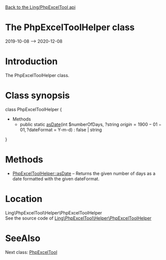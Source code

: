 [Back to the Ling/PhpExcelTool api](https://github.com/lingtalfi/PhpExcelTool/blob/master/doc/api/Ling/PhpExcelTool.md)



The PhpExcelToolHelper class
================
2019-10-08 --> 2020-12-08






Introduction
============

The PhpExcelToolHelper class.



Class synopsis
==============


class <span class="pl-k">PhpExcelToolHelper</span>  {

- Methods
    - public static [asDate](https://github.com/lingtalfi/PhpExcelTool/blob/master/doc/api/Ling/PhpExcelTool/Helper/PhpExcelToolHelper/asDate.md)(int $numberOfDays, ?string $origin = 1900-01-01, ?$dateFormat = Y-m-d) : false | string

}






Methods
==============

- [PhpExcelToolHelper::asDate](https://github.com/lingtalfi/PhpExcelTool/blob/master/doc/api/Ling/PhpExcelTool/Helper/PhpExcelToolHelper/asDate.md) &ndash; Returns the given number of days as a date formatted with the given dateFormat.





Location
=============
Ling\PhpExcelTool\Helper\PhpExcelToolHelper<br>
See the source code of [Ling\PhpExcelTool\Helper\PhpExcelToolHelper](https://github.com/lingtalfi/PhpExcelTool/blob/master/Helper/PhpExcelToolHelper.php)



SeeAlso
==============
Next class: [PhpExcelTool](https://github.com/lingtalfi/PhpExcelTool/blob/master/doc/api/Ling/PhpExcelTool/PhpExcelTool.md)<br>
